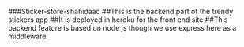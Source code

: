 ###Sticker-store-shahidaac
##This is the backend part of the trendy stickers app
##It is deployed in heroku for the front end site
##This backend feature is based on node js though we use express here as a middleware